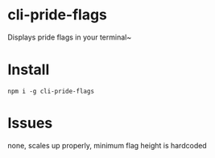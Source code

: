 # cli-pride-flags

Displays pride flags in your terminal~

# Install
`npm i -g cli-pride-flags`

# Issues
none, scales up properly, minimum flag height is hardcoded
